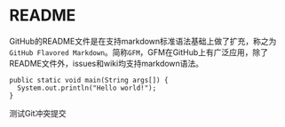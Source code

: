 README
===========================
GitHub的README文件是在支持markdown标准语法基础上做了扩充，称之为`GitHub Flavored Markdown`。简称`GFM`，GFM在GitHub上有广泛应用，除了README文件外，issues和wiki均支持markdown语法。 

```
public static void main(String args[]) {
  System.out.println("Hello world!");
}
```

测试Git冲突提交
